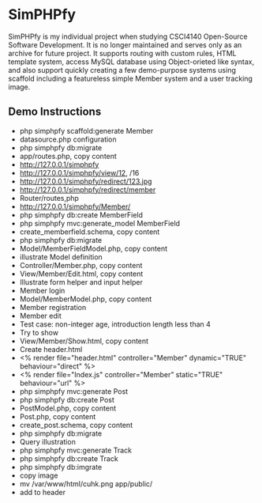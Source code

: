 # SimPHPfy
SimPHPfy is my individual project when studying CSCI4140 Open-Source Software Development. It is no longer maintained and serves only as an archive for future project. It supports routing with custom rules, HTML template system, access MySQL database using Object-orieted like syntax, and also support quickly creating a few demo-purpose systems using scaffold including a featureless simple Member system and a user tracking image.
  
## Demo Instructions
* php simphpfy scaffold:generate Member
* datasource.php configuration
* php simphpfy db:migrate
* app/routes.php, copy content
* http://127.0.0.1/simphpfy
* http://127.0.0.1/simphpfy/view/12, /16
* http://127.0.0.1/simphpfy/redirect/123.jpg
* http://127.0.0.1/simphpfy/redirect/member
* Router/routes,php
* http://127.0.0.1/simphpfy/Member/
* php simphpfy db:create MemberField
* php simphpfy mvc:generate_model MemberField
* create_memberfield.schema, copy content
* php simphpfy db:migrate
* Model/MemberFieldModel.php, copy content
* illustrate Model definition
* Controller/Member.php, copy content
* View/Member/Edit.html, copy content
* Illustrate form helper and input helper
* Member login
* Model/MemberModel.php, copy content
* Member registration
* Member edit
* Test case: non-integer age, introduction length less than 4
* Try to show
* View/Member/Show.html, copy content
* Create header.html
* <% render file="header.html" controller="Member" dynamic="TRUE" behaviour="direct" %>
* <% render file="Index.js" controller="Member” static="TRUE" behaviour="url" %>
* php simphpfy mvc:generate Post
* php simphpfy db:create Post
* PostModel.php, copy content
* Post.php, copy content
* create_post.schema, copy content
* php simphpfy db:migrate
* Query illustration
* php simphpfy mvc:generate Track
* php simphpfy db:create Track
* php simphpfy db:imgrate
* copy image
* mv /var/www/html/cuhk.png app/public/
* add to header
